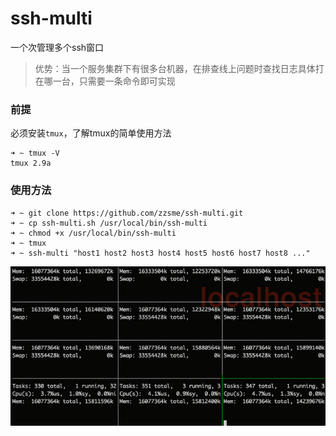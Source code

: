# ssh-multi
一个次管理多个ssh窗口

> 优势：当一个服务集群下有很多台机器，在排查线上问题时查找日志具体打在哪一台，只需要一条命令即可实现

### 前提

必须安装`tmux`，了解tmux的简单使用方法

```
➜ ~ tmux -V
tmux 2.9a
```

### 使用方法
```
➜ ~ git clone https://github.com/zzsme/ssh-multi.git
➜ ~ cp ssh-multi.sh /usr/local/bin/ssh-multi
➜ ~ chmod +x /usr/local/bin/ssh-multi
➜ ~ tmux
➜ ~ ssh-multi "host1 host2 host3 host4 host5 host6 host7 host8 ..."
```

![demo1](/img/demo1.png)
